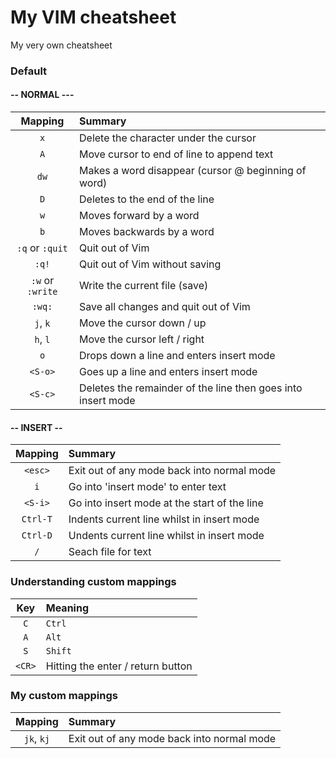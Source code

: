 # My VIM cheatsheet

My very own cheatsheet

### Default

#### -- NORMAL ---

|     Mapping      | Summary                                                      |
| :--------------: | :----------------------------------------------------------- |
|       `x`        | Delete the character under the cursor                        |
|       `A`        | Move cursor to end of line to append text                    |
|       `dw`       | Makes a word disappear (cursor @ beginning of word)          |
|       `D`        | Deletes to the end of the line                               |
|       `w`        | Moves forward by a word                                      |
|       `b`        | Moves backwards by a word                                    |
| `:q` or `:quit`  | Quit out of Vim                                              |
|      `:q!`       | Quit out of Vim without saving                               |
| `:w` or `:write` | Write the current file (save)                                |
|      `:wq:`      | Save all changes and quit out of Vim                         |
|     `j`, `k`     | Move the cursor down / up                                    |
|     `h`, `l`     | Move the cursor left / right                                 |
|       `o`        | Drops down a line and enters insert mode                     |
|     `<S-o>`      | Goes up a line and enters insert mode                        |
|     `<S-c>`      | Deletes the remainder of the line then goes into insert mode |

#### -- INSERT --

| Mapping  | Summary                                      |
| :------: | :------------------------------------------- |
| `<esc>`  | Exit out of any mode back into normal mode   |
|   `i`    | Go into 'insert mode' to enter text          |
| `<S-i>`  | Go into insert mode at the start of the line |
| `Ctrl-T` | Indents current line whilst in insert mode   |
| `Ctrl-D` | Undents current line whilst in insert mode   |
|   `/`    | Seach file for text                          |

### Understanding custom mappings

|  Key   | Meaning                           |
| :----: | :-------------------------------- |
|  `C`   | `Ctrl`                            |
|  `A`   | `Alt`                             |
|  `S`   | `Shift`                           |
| `<CR>` | Hitting the enter / return button |

### My custom mappings

|  Mapping   | Summary                                    |
| :--------: | :----------------------------------------- |
| `jk`, `kj` | Exit out of any mode back into normal mode |
